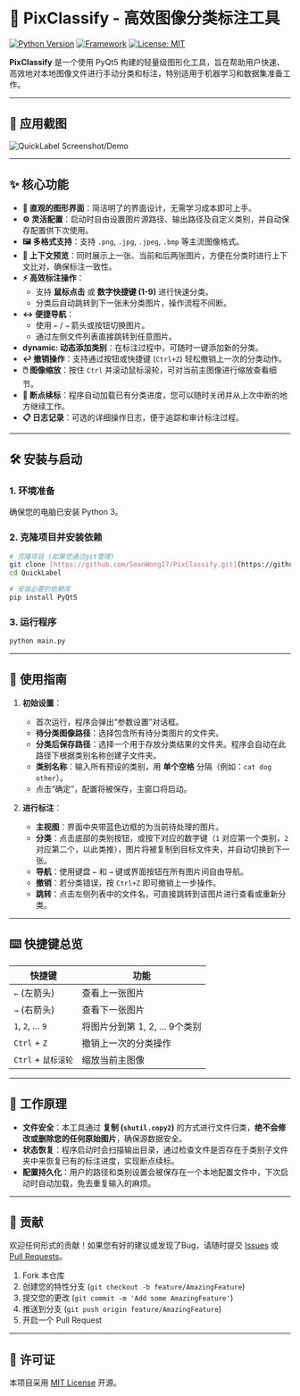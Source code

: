 # 🚀 PixClassify - 高效图像分类标注工具

[![Python Version](https://img.shields.io/badge/Python-3.8%2B-blue.svg)](https://www.python.org/)
[![Framework](https://img.shields.io/badge/Framework-PyQt5-green.svg)](https://riverbankcomputing.com/software/pyqt/)
[![License: MIT](https://img.shields.io/badge/License-MIT-yellow.svg)](https://opensource.org/licenses/MIT)

**PixClassify** 是一个使用 PyQt5 构建的轻量级图形化工具，旨在帮助用户快速、高效地对本地图像文件进行手动分类和标注，特别适用于机器学习和数据集准备工作。

---

## 📸 应用截图


![QuickLabel Screenshot/Demo](https://imgur.com/a/FP5DY8i)

---

## ✨ 核心功能

* **🎨 直观的图形界面**：简洁明了的界面设计，无需学习成本即可上手。
* **⚙️ 灵活配置**：启动时自由设置图片源路径、输出路径及自定义类别，并自动保存配置供下次使用。
* **🖼️ 多格式支持**：支持 `.png`, `.jpg`, `.jpeg`, `.bmp` 等主流图像格式。
* **👀 上下文预览**：同时展示上一张、当前和后两张图片，方便在分类时进行上下文比对，确保标注一致性。
* **⚡️ 高效标注操作**：
    * 支持 **鼠标点击** 或 **数字快捷键 (1-9)** 进行快速分类。
    * 分类后自动跳转到下一张未分类图片，操作流程不间断。
* **↔️ 便捷导航**：
    * 使用 `←` / `→` 箭头或按钮切换图片。
    * 通过左侧文件列表直接跳转到任意图片。
* **dynamic: 动态添加类别**：在标注过程中，可随时一键添加新的分类。
* **↩️ 撤销操作**：支持通过按钮或快捷键 (`Ctrl+Z`) 轻松撤销上一次的分类动作。
* **🖱️ 图像缩放**：按住 `Ctrl` 并滚动鼠标滚轮，可对当前主图像进行缩放查看细节。
* **🔄 断点续标**：程序自动加载已有分类进度，您可以随时关闭并从上次中断的地方继续工作。
* **📋 日志记录**：可选的详细操作日志，便于追踪和审计标注过程。

---

## 🛠️ 安装与启动

### 1. 环境准备
确保您的电脑已安装 Python 3。

### 2. 克隆项目并安装依赖
```bash
# 克隆项目 (如果您通过git管理)
git clone [https://github.com/SeanWong17/PixClassify.git](https://github.com/SeanWong17/PixClassify.git)
cd QuickLabel

# 安装必要的依赖库
pip install PyQt5
```

### 3. 运行程序
```bash
python main.py
```

---

## 📖 使用指南

1.  **初始设置**：
    * 首次运行，程序会弹出“参数设置”对话框。
    * **待分类图像路径**：选择包含所有待分类图片的文件夹。
    * **分类后保存路径**：选择一个用于存放分类结果的文件夹。程序会自动在此路径下根据类别名称创建子文件夹。
    * **类别名称**：输入所有预设的类别，用 **单个空格** 分隔（例如：`cat dog other`）。
    * 点击“确定”，配置将被保存，主窗口将启动。

2.  **进行标注**：
    * **主视图**：界面中央带蓝色边框的为当前待处理的图片。
    * **分类**：点击底部的类别按钮，或按下对应的数字键（`1` 对应第一个类别，`2` 对应第二个，以此类推），图片将被复制到目标文件夹，并自动切换到下一张。
    * **导航**：使用键盘 `←` 和 `→` 键或界面按钮在所有图片间自由导航。
    * **撤销**：若分类错误，按 `Ctrl+Z` 即可撤销上一步操作。
    * **跳转**：点击左侧列表中的文件名，可直接跳转到该图片进行查看或重新分类。

---

## ⌨️ 快捷键总览

| 快捷键             | 功能                         |
| ------------------ | ---------------------------- |
| `←` (左箭头)         | 查看上一张图片               |
| `→` (右箭头)         | 查看下一张图片               |
| `1`, `2`, ... `9`  | 将图片分到第 1, 2, ... 9个类别 |
| `Ctrl` + `Z`       | 撤销上一次的分类操作         |
| `Ctrl` + `鼠标滚轮`  | 缩放当前主图像               |

---

## 🔬 工作原理

* **文件安全**：本工具通过 **复制 (`shutil.copy2`)** 的方式进行文件归类，**绝不会修改或删除您的任何原始图片**，确保源数据安全。
* **状态恢复**：程序启动时会扫描输出目录，通过检查文件是否存在于类别子文件夹中来恢复已有的标注进度，实现断点续标。
* **配置持久化**：用户的路径和类别设置会被保存在一个本地配置文件中，下次启动时自动加载，免去重复输入的麻烦。

---

## 🙌 贡献

欢迎任何形式的贡献！如果您有好的建议或发现了Bug，请随时提交 [Issues](https://github.com/SeanWong17/PixClassify/issues) 或 [Pull Requests](https://github.com/SeanWong17/PixClassify/pulls)。

1.  Fork 本仓库
2.  创建您的特性分支 (`git checkout -b feature/AmazingFeature`)
3.  提交您的更改 (`git commit -m 'Add some AmazingFeature'`)
4.  推送到分支 (`git push origin feature/AmazingFeature`)
5.  开启一个 Pull Request

---

## 📄 许可证

本项目采用 [MIT License](LICENSE) 开源。
